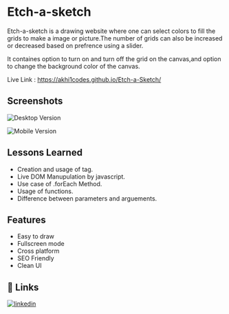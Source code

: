 
# Etch-a-sketch

Etch-a-sketch is a drawing website where one can select colors to fill the grids to make a image or picture.The number of grids can also be increased or decreased based on prefrence using a slider.

It containes option to turn on and turn off the grid on the canvas,and option to change the background color of the canvas.

Live Link : https://akhi1codes.github.io/Etch-a-Sketch/

## Screenshots

![Desktop Version](https://github.com/Ar-Akhil/Etch-a-Sketch/blob/master/assets/desktop-version.png)

![Mobile Version](https://github.com/Ar-Akhil/Etch-a-Sketch/blob/master/assets/mobile-version.png)

## Lessons Learned


- Creation and usage of <canvas> tag.
- Live DOM Manupulation by javascript.
- Use case of .forEach Method.
- Usage of functions.
- Difference between parameters and arguements.

## Features

- Easy to draw
- Fullscreen mode
- Cross platform
- SEO Friendly
- Clean UI


## 🔗 Links

[![linkedin](https://img.shields.io/badge/linkedin-0A66C2?style=for-the-badge&logo=linkedin&logoColor=white)](https://www.linkedin.com/in/akhil-reddy-155450242/)

